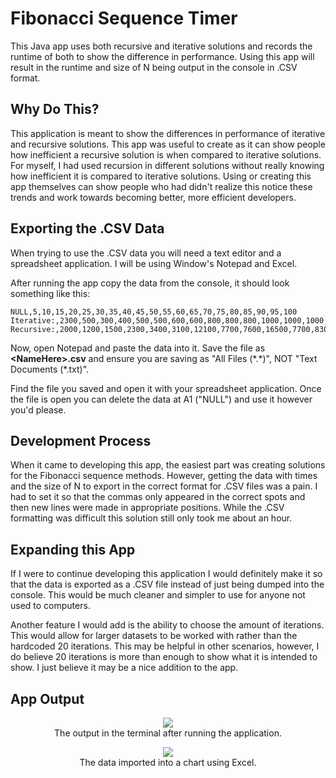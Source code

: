 
# Fibonacci Sequence Timer
This Java app uses both recursive and iterative solutions and records the runtime of both to show the difference in performance. Using this app will result in the runtime and size of N being output in the console in .CSV format. 

## Why Do This?
This application is meant to show the differences in performance of iterative and recursive solutions. This app was useful to create as it can show people how inefficient a recursive solution is when compared to iterative solutions. For myself, I had used recursion in different solutions without really knowing how inefficient it is compared to iterative solutions. Using or creating this app themselves can show people who had didn't realize this notice these trends and work towards becoming better, more efficient developers. 

## Exporting the .CSV Data
When trying to use the .CSV data you will need a text editor and a spreadsheet application. I will be using Window's Notepad and Excel. 

After running the app copy the data from the console, it should look something like this:

    NULL,5,10,15,20,25,30,35,40,45,50,55,60,65,70,75,80,85,90,95,100 
	Iterative:,2300,500,300,400,500,500,600,600,800,800,800,1000,1000,1000,1200,1200,1300,1400,1400,4700
	Recursive:,2000,1200,1500,2300,3400,3100,12100,7700,7600,16500,7700,8300,11900,9500,11200,11800,12000,12300,13600,13400

Now, open Notepad and paste the data into it. Save the file as **\<NameHere\>.csv** and ensure you are saving as "All Files (\*.\*)", NOT "Text Documents (\*.txt)".

Find the file you saved and open it with your spreadsheet application. Once the file is open you can delete the data at A1 ("NULL") and use it however you'd please. 

## Development Process
When it came to developing this app, the easiest part was creating solutions for the Fibonacci sequence methods. However, getting the data with times and the size of N to export in the correct format for .CSV files was a pain. I had to set it so that the commas only appeared in the correct spots and then new lines were made in appropriate positions. While the .CSV formatting was difficult this solution still only took me about an hour. 

## Expanding this App
If I were to continue developing this application I would definitely make it so that the data is exported as a .CSV file instead of just being dumped into the console. This would be much cleaner and simpler to use for anyone not used to computers. 

Another feature I would add is the ability to choose the amount of iterations. This would allow for larger datasets to be worked with rather than the hardcoded 20 iterations. This may be helpful in other scenarios, however, I do believe 20 iterations is more than enough to show what it is intended to show. I just believe it may be a nice addition to the app.

## App Output
<p align='center'>
	<img src="https://imgur.com/mmEXdCV.png"><br/>
	The output in the terminal after running the application.
</p>
<p align='center'>
	<img src="https://imgur.com/Ryvcpq0.png"><br/>
	The data imported into a chart using Excel.
</p>
